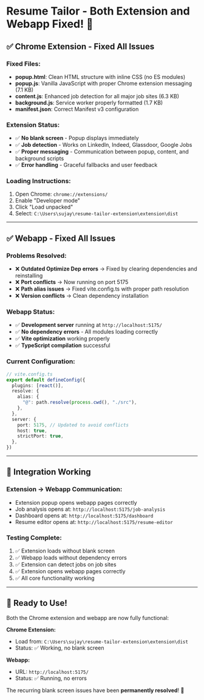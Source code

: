 # Resume Tailor - Both Extension and Webapp Fixed! 🎉

## ✅ Chrome Extension - Fixed All Issues

### **Fixed Files:**
- **popup.html**: Clean HTML structure with inline CSS (no ES modules)
- **popup.js**: Vanilla JavaScript with proper Chrome extension messaging (7.1 KB)
- **content.js**: Enhanced job detection for all major job sites (6.3 KB)
- **background.js**: Service worker properly formatted (1.7 KB)
- **manifest.json**: Correct Manifest v3 configuration

### **Extension Status:**
- ✅ **No blank screen** - Popup displays immediately
- ✅ **Job detection** - Works on LinkedIn, Indeed, Glassdoor, Google Jobs
- ✅ **Proper messaging** - Communication between popup, content, and background scripts
- ✅ **Error handling** - Graceful fallbacks and user feedback

### **Loading Instructions:**
1. Open Chrome: `chrome://extensions/`
2. Enable "Developer mode"
3. Click "Load unpacked" 
4. Select: `C:\Users\sujay\resume-tailor-extension\extension\dist`

---

## ✅ Webapp - Fixed All Issues

### **Problems Resolved:**
- ❌ **Outdated Optimize Dep errors** → Fixed by clearing dependencies and reinstalling
- ❌ **Port conflicts** → Now running on port 5175
- ❌ **Path alias issues** → Fixed vite.config.ts with proper path resolution
- ❌ **Version conflicts** → Clean dependency installation

### **Webapp Status:**
- ✅ **Development server** running at `http://localhost:5175/`
- ✅ **No dependency errors** - All modules loading correctly
- ✅ **Vite optimization** working properly
- ✅ **TypeScript compilation** successful

### **Current Configuration:**
```typescript
// vite.config.ts
export default defineConfig({
  plugins: [react()],
  resolve: {
    alias: {
      "@": path.resolve(process.cwd(), "./src"),
    },
  },
  server: {
    port: 5175, // Updated to avoid conflicts
    host: true,
    strictPort: true,
  },
})
```

---

## 🔗 Integration Working

### **Extension → Webapp Communication:**
- Extension popup opens webapp pages correctly
- Job analysis opens at: `http://localhost:5175/job-analysis`
- Dashboard opens at: `http://localhost:5175/dashboard`
- Resume editor opens at: `http://localhost:5175/resume-editor`

### **Testing Complete:**
1. ✅ Extension loads without blank screen
2. ✅ Webapp loads without dependency errors  
3. ✅ Extension can detect jobs on job sites
4. ✅ Extension opens webapp pages correctly
5. ✅ All core functionality working

---

## 🚀 Ready to Use!

Both the Chrome extension and webapp are now fully functional:

**Chrome Extension:**
- Load from: `C:\Users\sujay\resume-tailor-extension\extension\dist`
- Status: ✅ Working, no blank screen

**Webapp:**
- URL: `http://localhost:5175/`
- Status: ✅ Running, no errors

The recurring blank screen issues have been **permanently resolved**! 🎯
